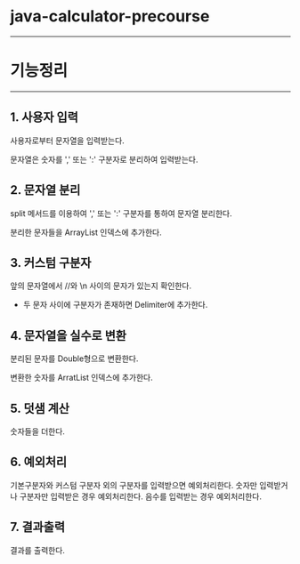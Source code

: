 # java-calculator-precourse
***
# 기능정리
***
## 1. 사용자 입력
사용자로부터 문자열을 입력받는다.

문자열은 숫자를 ',' 또는 ':' 구분자로 분리하여 입력받는다.

## 2. 문자열 분리
split 메서드를 이용하여 ',' 또는 ':' 구분자를 통하여 문자열 분리한다.

분리한 문자들을 ArrayList<String> 인덱스에 추가한다.

## 3. 커스텀 구분자
앞의 문자열에서 //와 \n 사이의 문자가 있는지 확인한다.
* 두 문자 사이에 구분자가 존재하면 Delimiter에 추가한다.

## 4. 문자열을 실수로 변환
분리된 문자를 Double형으로 변환한다.

변환한 숫자를 ArratList<Double> 인덱스에 추가한다.

## 5. 덧샘 계산
숫자들을 더한다.

## 6. 예외처리
기본구분자와 커스텀 구분자 외의 구분자를 입력받으면 예외처리한다.
숫자만 입력받거나 구분자만 입력받은 경우 예외처리한다.
음수를 입력받는 경우 예외처리한다.


## 7. 결과출력
결과를 출력한다.